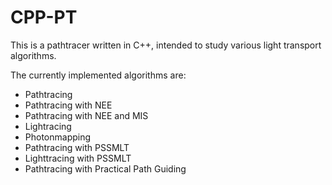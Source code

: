 # CPP-PT

This is a pathtracer written in C++, intended to study various light transport algorithms.

The currently implemented algorithms are:

- Pathtracing
- Pathtracing with NEE
- Pathtracing with NEE and MIS
- Lightracing
- Photonmapping
- Pathtracing with PSSMLT
- Lighttracing with PSSMLT
- Pathtracing with Practical Path Guiding
